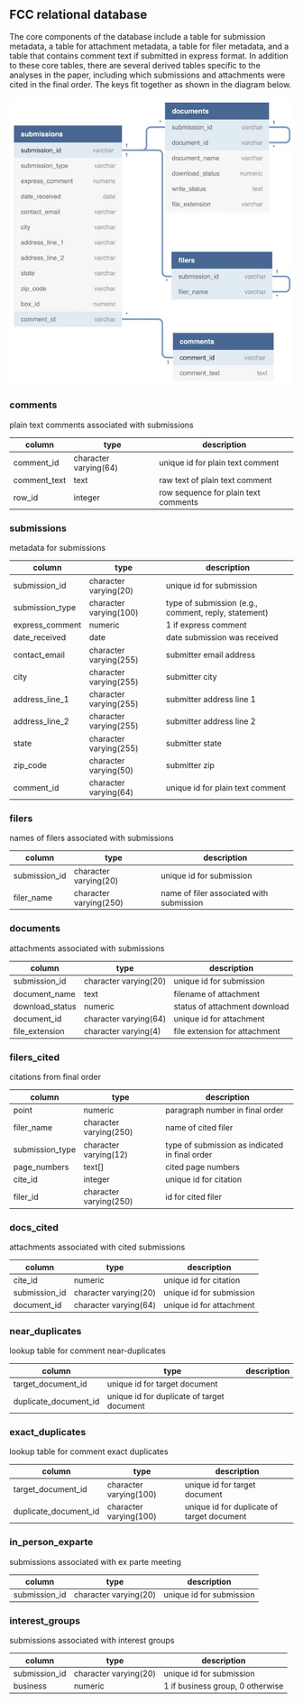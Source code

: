 ## FCC relational database

The core components of the database include a table for submission metadata, a table for attachment metadata, a table for filer metadata, and a table that contains comment text if submitted in express format. In addition to these core tables, there are several derived tables specific to the analyses in the paper, including which submissions and attachments were cited in the final order. The keys fit together as shown in the diagram below.

<img src="db_diagram.jpg" alt="drawing" width="600"/>

### comments
plain text comments associated with submissions

| column      | type | description |
| ----------- | ----------- | ----------- |
| comment_id      | character varying(64)       | unique id for plain text comment |
comment_text | text | raw text of plain text comment
row_id | integer | row sequence for plain text comments

### submissions
metadata for submissions

| column      | type | description |
| ----------- | ----------- | ----------- |
submission_id   | character varying(20)  | unique id for submission
submission_type | character varying(100) | type of submission (e.g., comment, reply, statement)
express_comment | numeric                | 1 if express comment
date_received   | date                   | date submission was received
contact_email   | character varying(255) | submitter email address
city            | character varying(255) | submitter city
address_line_1  | character varying(255) | submitter address line 1
address_line_2  | character varying(255) | submitter address line 2
state           | character varying(255) | submitter state
zip_code        | character varying(50)  | submitter zip
comment_id      | character varying(64)  | unique id for plain text comment

### filers
names of filers associated with submissions

| column      | type | description |
| ----------- | ----------- | ----------- |
submission_id | character varying(20)  | unique id for submission
filer_name    | character varying(250) | name of filer associated with submission

### documents
attachments associated with submissions

| column      | type | description |
| ----------- | ----------- | ----------- |
submission_id   | character varying(20) | unique id for submission
document_name   | text                  | filename of attachment
download_status | numeric               | status of attachment download
document_id     | character varying(64) | unique id for attachment
file_extension  | character varying(4)  | file extension for attachment

### filers_cited
citations from final order

| column      | type | description |
| ----------- | ----------- | ----------- |
point           | numeric                | paragraph number in final order
filer_name      | character varying(250) | name of cited filer
submission_type | character varying(12)  | type of submission as indicated in final order
page_numbers    | text[]                 | cited page numbers
cite_id         | integer                | unique id for citation
filer_id        | character varying(250) | id for cited filer

### docs_cited
attachments associated with cited submissions

| column      | type | description |
| ----------- | ----------- | ----------- |
cite_id       | numeric               | unique id for citation
submission_id | character varying(20) | unique id for submission
document_id   | character varying(64) | unique id for attachment


### near_duplicates
lookup table for comment near-duplicates

| column      | type | description |
| ----------- | ----------- | ----------- |
target_document_id    | unique id for target document
duplicate_document_id | unique id for duplicate of target document

### exact_duplicates
lookup table for comment exact duplicates

| column      | type | description |
| ----------- | ----------- | ----------- |
target_document_id    | character varying(100) | unique id for target document
duplicate_document_id | character varying(100) | unique id for duplicate of target document   

### in_person_exparte
submissions associated with ex parte meeting

| column      | type | description |
| ----------- | ----------- | ----------- |
submission_id   | character varying(20) | unique id for submission

### interest_groups
submissions associated with interest groups

| column      | type | description |
| ----------- | ----------- | ----------- |
submission_id | character varying(20) | unique id for submission
business      | numeric | 1 if business group, 0 otherwise
